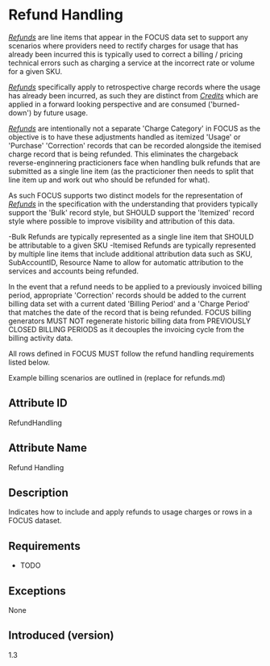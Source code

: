 # Refund Handling

[*Refunds*](#glossary:refund) are line items that appear in the FOCUS data set to support any scenarios where providers need to rectify charges for usage that has already been incurred this is typically used to correct a billing / pricing technical errors such as charging a service at the incorrect rate or volume for a given SKU.

[*Refunds*](#glossary:refund) specifically apply to retrospective charge records where the usage has already been incurred, as such they are distinct from [*Credits*](#glossary:credit) which are applied in a forward looking perspective and are consumed ('burned-down') by future usage.

[*Refunds*](#glossary:refund) are intentionally not a separate 'Charge Category' in FOCUS as the objective is to have these adjustments handled as itemized 'Usage' or 'Purchase' 'Correction' records that can be recorded alongside the itemised charge record that is being refunded. This eliminates the chargeback reverse-enginnering practicioners face when handling bulk refunds that are submitted as a single line item (as the practicioner then needs to split that line item up and work out who should be refunded for what).

As such FOCUS supports two distinct models for the representation of [*Refunds*](#glossary:refund) in the specification with the understanding that providers typically support the 'Bulk' record style, but SHOULD support the 'Itemized' record style where possible to improve visibility and attribution of this data.

-Bulk Refunds are typically represented as a single line item that SHOULD be attributable to a given SKU
-Itemised Refunds are typically represented by multiple line items that include additional attribution data such as SKU, SubAccountID, Resource Name to allow for automatic attribution to the services and accounts being refunded.

In the event that a refund needs to be applied to a previously invoiced billing period, appropriate 'Correction' records should be added to the current billing data set with a current dated 'Billing Period' and a 'Charge Period' that matches the date of the record that is being refunded. FOCUS billing generators MUST NOT regenerate historic billing data from PREVIOUSLY CLOSED BILLING PERIODS as it decouples the invoicing cycle from the billing activity data.

All rows defined in FOCUS MUST follow the refund handling requirements listed below.

Example billing scenarios are outlined in (replace for refunds.md)

## Attribute ID

RefundHandling

## Attribute Name

Refund Handling

## Description

Indicates how to include and apply refunds to usage charges or rows in a FOCUS dataset.

## Requirements

* TODO

## Exceptions

None

## Introduced (version)

1.3

